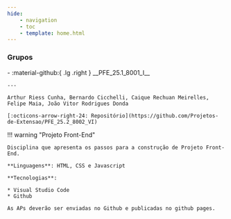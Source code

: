 ```yaml
---
hide:
    - navigation
    - toc
    - template: home.html
---
```


### Grupos

<div class="grid cards" style="grid-template-columns: repeat(2, 1fr); background: var(--md-default-bg-color);" markdown>
-   :material-github:{ .lg .right } __PFE_25.1_8001_I__

    ---

    Arthur Riess Cunha,	Bernardo Cicchelli,	Caique Rechuan Meirelles, Felipe Maia, João Vitor Rodrigues Donda

    [:octicons-arrow-right-24: Repositório](https://github.com/Projetos-de-Extensao/PFE_25.2_8002_VI)

</div>

!!! warning "Projeto Front-End"

    Disciplina que apresenta os passos para a construção de Projeto Front-End.

    **Linguagens**: HTML, CSS e Javascript

    **Tecnologias**:

    * Visual Studio Code
    * Github

    As APs deverão ser enviadas no Github e publicadas no github pages.





